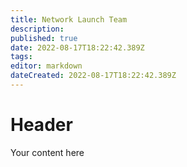 ```yaml
---
title: Network Launch Team
description: 
published: true
date: 2022-08-17T18:22:42.389Z
tags: 
editor: markdown
dateCreated: 2022-08-17T18:22:42.389Z
---
```


# Header
Your content here